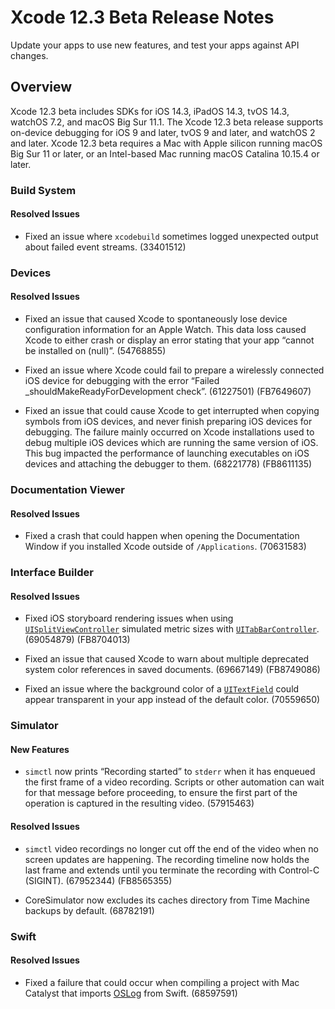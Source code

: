 # Xcode 12.3 Beta Release Notes

Update your apps to use new features, and test your apps against API changes.

## Overview

Xcode 12.3 beta includes SDKs for iOS 14.3, iPadOS 14.3, tvOS 14.3, watchOS 7.2, and macOS Big Sur 11.1. The Xcode 12.3 beta release supports on-device debugging for iOS 9 and later, tvOS 9 and later, and watchOS 2 and later. Xcode 12.3 beta requires a Mac with Apple silicon running macOS Big Sur 11 or later, or an Intel-based Mac running macOS Catalina 10.15.4 or later.

### Build System

#### Resolved Issues

*   Fixed an issue where `xcodebuild` sometimes logged unexpected output about failed event streams. (33401512)

### Devices

#### Resolved Issues

*   Fixed an issue that caused Xcode to spontaneously lose device configuration information for an Apple Watch. This data loss caused Xcode to either crash or display an error stating that your app “cannot be installed on (null)”. (54768855)

*   Fixed an issue where Xcode could fail to prepare a wirelessly connected iOS device for debugging with the error “Failed _shouldMakeReadyForDevelopment check”. (61227501) (FB7649607)

*   Fixed an issue that could cause Xcode to get interrupted when copying symbols from iOS devices, and never finish preparing iOS devices for debugging. The failure mainly occurred on Xcode installations used to debug multiple iOS devices which are running the same version of iOS. This bug impacted the performance of launching executables on iOS devices and attaching the debugger to them. (68221778) (FB8611135)

### Documentation Viewer

#### Resolved Issues

*   Fixed a crash that could happen when opening the Documentation Window if you installed Xcode outside of `/Applications`. (70631583)

### Interface Builder

#### Resolved Issues

*   Fixed iOS storyboard rendering issues when using [`UISplitViewController`](https://developer.apple.com/documentation/uikit/uisplitviewcontroller) simulated metric sizes with [`UITabBarController`](https://developer.apple.com/documentation/uikit/uitabbarcontroller). (69054879) (FB8704013)

*   Fixed an issue that caused Xcode to warn about multiple deprecated system color references in saved documents. (69667149) (FB8749086)

*   Fixed an issue where the background color of a [`UITextField`](https://developer.apple.com/documentation/uikit/uitextfield) could appear transparent in your app instead of the default color. (70559650)

### Simulator

#### New Features

*   `simctl` now prints “Recording started” to `stderr` when it has enqueued the first frame of a video recording. Scripts or other automation can wait for that message before proceeding, to ensure the first part of the operation is captured in the resulting video. (57915463)

#### Resolved Issues

*   `simctl` video recordings no longer cut off the end of the video when no screen updates are happening. The recording timeline now holds the last frame and extends until you terminate the recording with Control-C (SIGINT). (67952344) (FB8565355)

*   CoreSimulator now excludes its caches directory from Time Machine backups by default. (68782191)

### Swift

#### Resolved Issues

*   Fixed a failure that could occur when compiling a project with Mac Catalyst that imports [OSLog](https://developer.apple.com/documentation/oslog) from Swift. (68597591)
